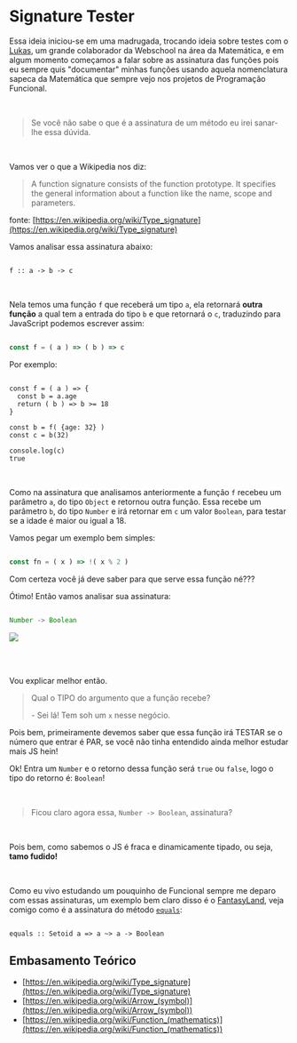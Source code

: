 # Signature Tester

Essa ideia iniciou-se em uma madrugada, trocando ideia sobre testes com o [Lukas](https://gist.github.com/lukaswilkeer/), um grande colaborador da Webschool na área da Matemática, e em algum momento começamos a falar sobre as assinatura das funções pois eu sempre quis "documentar" minhas funções usando aquela nomenclatura sapeca da Matemática que sempre vejo nos projetos de Programação Funcional.

<br>

> Se você não sabe o que é a assinatura de um método eu irei sanar-lhe essa dúvida.

<br>

Vamos ver o que a Wikipedia nos diz:

> A function signature consists of the function prototype. It specifies the general information about a function like the name, scope and parameters.

fonte: [https://en.wikipedia.org/wiki/Type_signature](https://en.wikipedia.org/wiki/Type_signature)
<br>


Vamos analisar essa assinatura abaixo:

```

f :: a -> b -> c

```


<br>

Nela temos uma função `f` que receberá um tipo `a`, ela retornará **outra função** a qual tem a entrada do tipo `b` e que retornará o `c`, traduzindo para JavaScript podemos escrever assim:

```js

const f = ( a ) => ( b ) => c

```


Por exemplo:


```

const f = ( a ) => {
  const b = a.age  
  return ( b ) => b >= 18
}

const b = f( {age: 32} )
const c = b(32)

console.log(c)
true

```

<br>

Como na assinatura que analisamos anteriormente a função `f` recebeu um parâmetro `a`, do tipo `Object` e retornou outra função. Essa recebe um parâmetro `b`, do tipo `Number` e irá retornar em `c` um valor `Boolean`, para testar se a idade é maior ou igual a 18. 


Vamos pegar um exemplo bem simples:

```js

const fn = ( x ) => !( x % 2 )

```

Com certeza você já deve saber para que serve essa função né???

Ótimo! Então vamos analisar sua assinatura:


```js

Number -> Boolean

```


![](http://m.memegen.com/opeo40.jpg)

<br>
<br>

Vou explicar melhor então.

> Qual o TIPO do argumento que a função recebe?
> 
> \- Sei lá! Tem soh um `x` nesse negócio.


Pois bem, primeiramente devemos saber que essa função irá TESTAR se o número que entrar é PAR, se você não tinha entendido ainda melhor estudar mais JS hein!

Ok! Entra um `Number` e o retorno dessa função será `true` ou `false`, logo o tipo do retorno é: `Boolean`!

<br>

>Ficou claro agora essa, `Number -> Boolean`, assinatura? 

<br>

Pois bem, como sabemos o JS é fraca e dinamicamente tipado, ou seja, **tamo fudido!**

<br>

Como eu vivo estudando um pouquinho de Funcional sempre me deparo com essas assinaturas, um exemplo bem claro disso é o [FantasyLand](https://github.com/fantasyland/fantasy-land), veja comigo como é a assinatura do método [`equals`](https://github.com/fantasyland/fantasy-land#equals-method):

```

equals :: Setoid a => a ~> a -> Boolean

```



## Embasamento Teórico

- [https://en.wikipedia.org/wiki/Type_signature](https://en.wikipedia.org/wiki/Type_signature)
- [https://en.wikipedia.org/wiki/Arrow_(symbol)](https://en.wikipedia.org/wiki/Arrow_(symbol))
- [https://en.wikipedia.org/wiki/Function_(mathematics)](https://en.wikipedia.org/wiki/Function_(mathematics))



